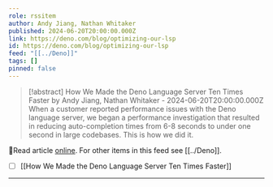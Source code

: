 ```yaml
---
role: rssitem
author: Andy Jiang, Nathan Whitaker
published: 2024-06-20T20:00:00.000Z
link: https://deno.com/blog/optimizing-our-lsp
id: https://deno.com/blog/optimizing-our-lsp
feed: "[[../Deno]]"
tags: []
pinned: false
---
```

> [!abstract] How We Made the Deno Language Server Ten Times Faster by Andy Jiang, Nathan Whitaker - 2024-06-20T20:00:00.000Z
> When a customer reported performance issues with the Deno language server, we began a performance investigation that resulted in reducing auto-completion times from 6-8 seconds to under one second in large codebases. This is how we did it.

🔗Read article [online](https://deno.com/blog/optimizing-our-lsp). For other items in this feed see [[../Deno]].

- [ ] [[How We Made the Deno Language Server Ten Times Faster]]
- - -
